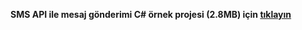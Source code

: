 **SMS API ile mesaj gönderimi C# örnek projesi (2.8MB) için [tıklayın](https://www.verimor.com.tr/wp-content/uploads/2015/12/verimor_sms_cs.zip)**
